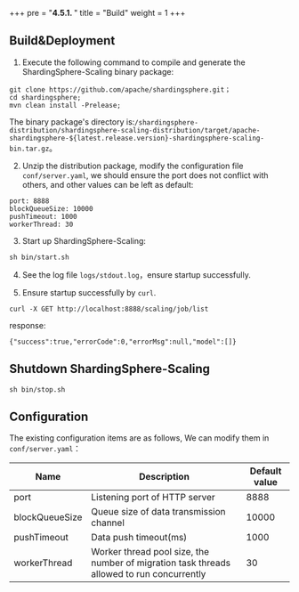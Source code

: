 +++
pre = "<b>4.5.1. </b>"
title = "Build"
weight = 1
+++

## Build&Deployment

1. Execute the following command to compile and generate the ShardingSphere-Scaling binary package:

```
git clone https://github.com/apache/shardingsphere.git；
cd shardingsphere;
mvn clean install -Prelease;
```

The binary package's directory is:`/shardingsphere-distribution/shardingsphere-scaling-distribution/target/apache-shardingsphere-${latest.release.version}-shardingsphere-scaling-bin.tar.gz`。

2. Unzip the distribution package, modify the configuration file `conf/server.yaml`, we should ensure the port does not conflict with others, and other values can be left as default:

```
port: 8888
blockQueueSize: 10000
pushTimeout: 1000
workerThread: 30
```

3. Start up ShardingSphere-Scaling:

```
sh bin/start.sh
```

4. See the log file `logs/stdout.log`，ensure startup successfully.

5. Ensure startup successfully by `curl`.

```
curl -X GET http://localhost:8888/scaling/job/list
```

response:

```
{"success":true,"errorCode":0,"errorMsg":null,"model":[]}
```

## Shutdown ShardingSphere-Scaling
   
 ```
 sh bin/stop.sh
 ```
 
## Configuration

 The existing configuration items are as follows, We can modify them in `conf/server.yaml`：
 
| Name           | Description                                                                               | Default value |
| -------------- | ----------------------------------------------------------------------------------------- | ------------- |
| port           | Listening port of HTTP server                                                             | 8888          |
| blockQueueSize | Queue size of data transmission channel                                                   | 10000         |
| pushTimeout    | Data push timeout(ms)                                                                     | 1000          |
| workerThread   | Worker thread pool size, the number of migration task threads allowed to run concurrently | 30            |
